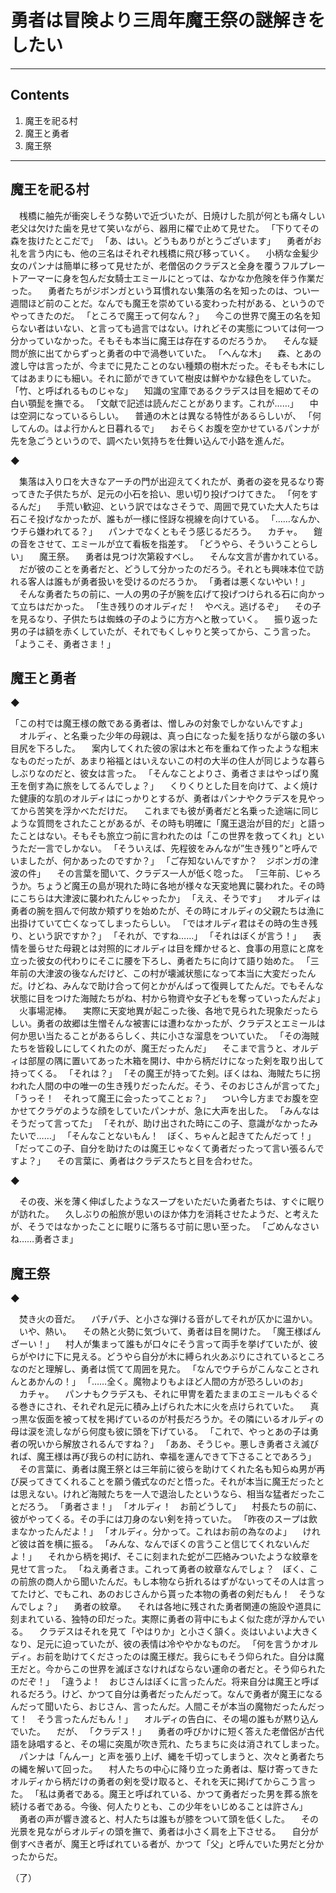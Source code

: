 # 勇者は冒険より三周年魔王祭の謎解きをしたい

---

## Contents

1. 魔王を祀る村
2. 魔王と勇者
3. 魔王祭

---

## 魔王を祀る村


　桟橋に舳先が衝突しそうな勢いで近づいたが、日焼けした肌が何とも痛々しい老父は欠けた歯を見せて笑いながら、器用に櫂で止めて見せた。
「下りてその森を抜けたとこだで」
「あ、はい。どうもありがとうございます」
　勇者がお礼を言う内にも、他の三名はそれぞれ桟橋に飛び移っていく。
　小柄な金髪少女のパンナは簡単に移って見せたが、老僧侶のクラデスと全身を覆うフルプレートアーマーに身を包んだ女騎士エミールにとっては、なかなか危険を伴う作業だった。
　勇者たちがジボンガという耳慣れない集落の名を知ったのは、つい一週間ほど前のことだ。なんでも魔王を崇めている変わった村がある、というのでやってきたのだ。
「ところで魔王って何なん？」
　今この世界で魔王の名を知らない者はいない、と言っても過言ではない。けれどその実態については何一つ分かっていなかった。そもそも本当に魔王は存在するのだろうか。
　そんな疑問が旅に出てからずっと勇者の中で渦巻いていた。
「へんな木」
　森、とあの渡し守は言ったが、今までに見たことのない種類の樹木だった。そもそも木にしてはあまりにも細い。それに節ができていて樹皮は鮮やかな緑色をしていた。
「竹、と呼ばれるものじゃな」
　知識の宝庫であるクラデスは目を細めてその白い顎髭を撫でる。
「文献で記述は読んだことがあります。これが……」
　中は空洞になっているらしい。
　普通の木とは異なる特性があるらしいが、
「何してんの。はよ行かんと日暮れるで」
　おそらくお腹を空かせているパンナが先を急ごうというので、調べたい気持ちを仕舞い込んで小路を進んだ。


◆


　集落は入り口を大きなアーチの門が出迎えてくれたが、勇者の姿を見るなり寄ってきた子供たちが、足元の小石を拾い、思い切り投げつけてきた。
「何をするんだ」
　手荒い歓迎、という訳ではなさそうで、周囲で見ていた大人たちは石こそ投げなかったが、誰もが一様に怪訝な視線を向けている。
「……なんか、ウチら嫌われてる？」
　パンナでなくともそう感じるだろう。
　カチャ。
　鎧の音をさせて、エミールが立て看板を指差す。
「どうやら、そういうことらしい」
　魔王祭。
　勇者は見つけ次第殺すべし。
　そんな文言が書かれている。
　だが彼のことを勇者だと、どうして分かったのだろう。それとも興味本位で訪れる客人は誰もが勇者扱いを受けるのだろうか。
「勇者は悪くないやい！」
　そんな勇者たちの前に、一人の男の子が腕を広げて投げつけられる石に向かって立ちはだかった。
「生き残りのオルディだ！　やべえ。逃げるぞ」
　その子を見るなり、子供たちは蜘蛛の子のように方方へと散っていく。
　振り返った男の子は額を赤くしていたが、それでもくしゃりと笑ってから、こう言った。
「ようこそ、勇者さま！」

## 魔王と勇者


◆


「この村では魔王様の敵である勇者は、憎しみの対象でしかないんですよ」
　オルディ、と名乗った少年の母親は、真っ白になった髪を括りながら皺の多い目尻を下ろした。
　案内してくれた彼の家は木と布を重ねて作ったような粗末なものだったが、あまり裕福とはいえないこの村の大半の住人が同じような暮らしぶりなのだと、彼女は言った。
「そんなことよりさ、勇者さまはやっぱり魔王を倒す為に旅をしてるんでしょ？」
　くりくりとした目を向けて、よく焼けた健康的な肌のオルディはにっかりとするが、勇者はパンナやクラデスを見やってから苦笑を浮かべただけだ。
　これまでも彼が勇者だと名乗った途端に同じような質問をされたことがあるが、その時も明確に「魔王退治が目的だ」と語ったことはない。そもそも旅立つ前に言われたのは「この世界を救ってくれ」というただ一言でしかない。
「そういえば、先程彼をみんなが”生き残り”と呼んでいましたが、何かあったのですか？」
「ご存知ないんですか？　ジボンガの津波の件」
　その言葉を聞いて、クラデス一人が低く唸った。
「三年前、じゃろうか。ちょうど魔王の島が現れた時に各地が様々な天変地異に襲われた。その時にこちらは大津波に襲われたんじゃったか」
「ええ、そうです」
　オルディは勇者の腕を掴んで何故か頬ずりを始めたが、その時にオルディの父親たちは漁に出掛けていて亡くなってしまったらしい。
「ではオルディ君はその時の生き残り、という訳ですか？」
「それが、ですね……」
「それはぼくが言う！」
　表情を曇らせた母親とは対照的にオルディは目を輝かせると、食事の用意にと席を立った彼女の代わりにそこに腰を下ろし、勇者たちに向けて語り始めた。
「三年前の大津波の後なんだけど、この村が壊滅状態になって本当に大変だったんだ。けどね、みんなで助け合って何とかがんばって復興してたんだ。でもそんな状態に目をつけた海賊たちがね、村から物資や女子どもを奪っていったんだよ」
　火事場泥棒。
　実際に天変地異が起こった後、各地で見られた現象だったらしい。勇者の故郷は生憎そんな被害には遭わなかったが、クラデスとエミールは何か思い当たることがあるらしく、共に小さな溜息をついていた。
「その海賊たちを皆殺しにしてくれたのが、魔王だったんだ」
　そこまで言うと、オルディは部屋の隅に置いてあった木箱を開け、中から柄だけになった剣を取り出して持ってくる。
「それは？」
「その魔王が持ってた剣。ぼくはね、海賊たちに拐われた人間の中の唯一の生き残りだったんだ。そう、そのおじさんが言ってた」
「うっそ！　それって魔王に会ったってことぉ？」
　つい今し方までお腹を空かせてクラゲのような顔をしていたパンナが、急に大声を出した。
「みんなはそうだって言ってた」
「それが、助け出された時にこの子、意識がなかったみたいで……」
「そんなことないもん！　ぼく、ちゃんと起きてたんだって！」
「だってこの子、自分を助けたのは魔王じゃなくて勇者だったって言い張るんですよ？」
　その言葉に、勇者はクラデスたちと目を合わせた。


◆


　その夜、米を薄く伸ばしたようなスープをいただいた勇者たちは、すぐに眠りが訪れた。
　久しぶりの船旅が思いのほか体力を消耗させたようだ、と考えたが、そうではなかったことに眠りに落ちる寸前に思い至った。
「ごめんなさいね……勇者さま」

## 魔王祭


◆


　焚き火の音だ。
　パチパチ、と小さな弾ける音がしてそれが仄かに温かい。
　いや、熱い。
　その熱と火勢に気づいて、勇者は目を開けた。
「魔王様ばんざーい！」
　村人が集まって誰もが口々にそう言って両手を挙げていたが、彼らがやけに下に見える。どうやら自分が木に縛られ火あぶりにされているところなのだと理解し、勇者は慌てて周囲を見た。
「なんでウチらがこんなことされんとあかんの！」
「……全く。魔物よりもよほど人間の方が恐ろしいのお」
　カチャ。
　パンナもクラデスも、それに甲冑を着たままのエミールもぐるぐる巻きにされ、それぞれ足元に積み上げられた木に火を点けられていた。
　真っ黒な仮面を被って杖を掲げているのが村長だろうか。その隣にいるオルディの母は涙を流しながら何度も彼に頭を下げている。
「これで、やっとあの子は勇者の呪いから解放されるんですね？」
「ああ、そうじゃ。悪しき勇者さえ滅びれば、魔王様は再び我らの村に訪れ、幸福を運んできて下さることであろう」
　その言葉に、勇者は魔王祭とは三年前に彼らを助けてくれた名も知らぬ男が再び戻ってきてくれることを願う儀式なのだと悟った。それが本当に魔王だったとは思えない。けれど海賊たちを一人で退治したというなら、相当な猛者だったことだろう。
「勇者さま！」
「オルディ！　お前どうして」
　村長たちの前に、彼がやってくる。その手には刀身のない剣を持っていた。
「昨夜のスープは飲まなかったんだよ！」
「オルディ。分かって。これはお前の為なのよ」
　けれど彼は首を横に振る。
「みんな、なんでぼくの言うこと信じてくれないんだよ！」
　それから柄を掲げ、そこに刻まれた蛇が二匹絡みついたような紋章を見せて言った。
「ねえ勇者さま。これって勇者の紋章なんでしょ？　ぼく、この前旅の商人から聞いたんだ。もし本物なら折れるはずがないってその人は言ってたけど、でもこれ、あのおじさんから貰った本物の勇者の剣だもん！　そうなんでしょ？」
　勇者の紋章。
　それは各地に残された勇者関連の施設や道具に刻まれている、独特の印だった。実際に勇者の背中にもよく似た痣が浮かんでいる。
　クラデスはそれを見て「やはりか」と小さく頷く。炎はいよいよ大きくなり、足元に迫っていたが、彼の表情は冷ややかなものだ。
「何を言うかオルディ。お前を助けてくださったのは魔王様だ。我らにもそう仰られた。自分は魔王だと。今からこの世界を滅ぼさなければならない運命の者だと。そう仰られたのだぞ！」
「違うよ！　おじさんはぼくに言ったんだ。将来自分は魔王と呼ばれるだろう。けど、かつて自分は勇者だったんだって。なんで勇者が魔王になるんだって聞いたら、おじさん、言ったんだ。人間こそが本当の魔物だったんだって！　そう言ったんだもん！」
　オルディの告白に、その場の誰もが黙り込んでいた。
　だが、
「クラデス！」
　勇者の呼びかけに短く答えた老僧侶が古代語を詠唱すると、その場に突風が吹き荒れ、たちまちに炎は消されてしまった。
　パンナは「んんー」と声を張り上げ、縄を千切ってしまうと、次々と勇者たちの縄を解いて回った。
　村人たちの中心に降り立った勇者は、駆け寄ってきたオルディから柄だけの勇者の剣を受け取ると、それを天に掲げてからこう言った。
「私は勇者である。魔王と呼ばれている、かつて勇者だった男を葬る旅を続ける者である。今後、何人たりとも、この少年をいじめることは許さん」
　勇者の声が響き渡ると、村人たちは誰もが膝をついて頭を低くした。
　その光景を見ながらオルディの頭を撫で、勇者は小さく肩を上下させる。
　自分が倒すべき者が、魔王と呼ばれている者が、かつて「父」と呼んでいた男だと分かったからだ。

（了）

